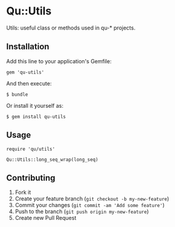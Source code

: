 # Qu::Utils

Utils: useful class or methods used in qu-* projects.

## Installation

Add this line to your application's Gemfile:

    gem 'qu-utils'

And then execute:

    $ bundle

Or install it yourself as:

    $ gem install qu-utils

## Usage

```
require 'qu/utils'

Qu::Utils::long_seq_wrap(long_seq)
```

## Contributing

1. Fork it
2. Create your feature branch (`git checkout -b my-new-feature`)
3. Commit your changes (`git commit -am 'Add some feature'`)
4. Push to the branch (`git push origin my-new-feature`)
5. Create new Pull Request
